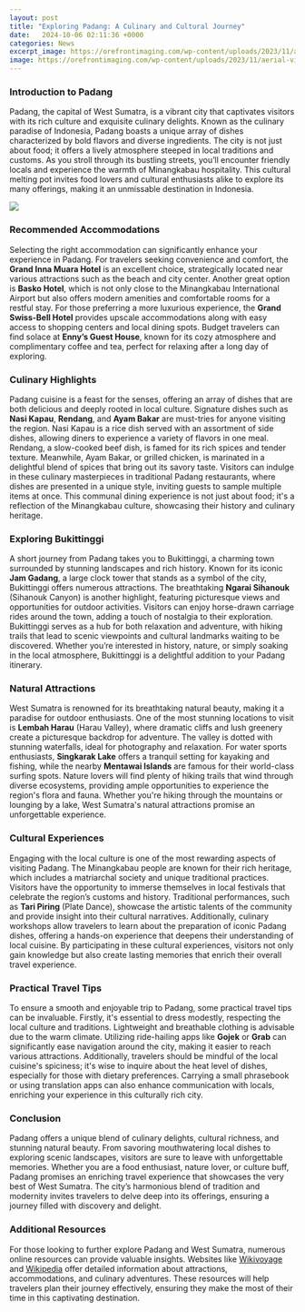 ```yaml
---
layout: post
title: "Exploring Padang: A Culinary and Cultural Journey"
date:   2024-10-06 02:11:36 +0000
categories: News
excerpt_image: https://orefrontimaging.com/wp-content/uploads/2023/11/aerial-view-of-the-great-mosque-of-west-sumatera-the-biggest-mosque-in-west-sumatera.jpg
image: https://orefrontimaging.com/wp-content/uploads/2023/11/aerial-view-of-the-great-mosque-of-west-sumatera-the-biggest-mosque-in-west-sumatera.jpg
---
```


### Introduction to Padang
Padang, the capital of West Sumatra, is a vibrant city that captivates visitors with its rich culture and exquisite culinary delights. Known as the culinary paradise of Indonesia, Padang boasts a unique array of dishes characterized by bold flavors and diverse ingredients. The city is not just about food; it offers a lively atmosphere steeped in local traditions and customs. As you stroll through its bustling streets, you’ll encounter friendly locals and experience the warmth of Minangkabau hospitality. This cultural melting pot invites food lovers and cultural enthusiasts alike to explore its many offerings, making it an unmissable destination in Indonesia.

![](https://orefrontimaging.com/wp-content/uploads/2023/11/aerial-view-of-the-great-mosque-of-west-sumatera-the-biggest-mosque-in-west-sumatera.jpg)
### Recommended Accommodations
Selecting the right accommodation can significantly enhance your experience in Padang. For travelers seeking convenience and comfort, the **Grand Inna Muara Hotel** is an excellent choice, strategically located near various attractions such as the beach and city center. Another great option is **Basko Hotel**, which is not only close to the Minangkabau International Airport but also offers modern amenities and comfortable rooms for a restful stay. For those preferring a more luxurious experience, the **Grand Swiss-Bell Hotel** provides upscale accommodations along with easy access to shopping centers and local dining spots. Budget travelers can find solace at **Enny’s Guest House**, known for its cozy atmosphere and complimentary coffee and tea, perfect for relaxing after a long day of exploring.
### Culinary Highlights
Padang cuisine is a feast for the senses, offering an array of dishes that are both delicious and deeply rooted in local culture. Signature dishes such as **Nasi Kapau**, **Rendang**, and **Ayam Bakar** are must-tries for anyone visiting the region. Nasi Kapau is a rice dish served with an assortment of side dishes, allowing diners to experience a variety of flavors in one meal. Rendang, a slow-cooked beef dish, is famed for its rich spices and tender texture. Meanwhile, Ayam Bakar, or grilled chicken, is marinated in a delightful blend of spices that bring out its savory taste. Visitors can indulge in these culinary masterpieces in traditional Padang restaurants, where dishes are presented in a unique style, inviting guests to sample multiple items at once. This communal dining experience is not just about food; it's a reflection of the Minangkabau culture, showcasing their history and culinary heritage.
### Exploring Bukittinggi
A short journey from Padang takes you to Bukittinggi, a charming town surrounded by stunning landscapes and rich history. Known for its iconic **Jam Gadang**, a large clock tower that stands as a symbol of the city, Bukittinggi offers numerous attractions. The breathtaking **Ngarai Sihanouk** (Sihanouk Canyon) is another highlight, featuring picturesque views and opportunities for outdoor activities. Visitors can enjoy horse-drawn carriage rides around the town, adding a touch of nostalgia to their exploration. Bukittinggi serves as a hub for both relaxation and adventure, with hiking trails that lead to scenic viewpoints and cultural landmarks waiting to be discovered. Whether you’re interested in history, nature, or simply soaking in the local atmosphere, Bukittinggi is a delightful addition to your Padang itinerary.
### Natural Attractions
West Sumatra is renowned for its breathtaking natural beauty, making it a paradise for outdoor enthusiasts. One of the most stunning locations to visit is **Lembah Harau** (Harau Valley), where dramatic cliffs and lush greenery create a picturesque backdrop for adventure. The valley is dotted with stunning waterfalls, ideal for photography and relaxation. For water sports enthusiasts, **Singkarak Lake** offers a tranquil setting for kayaking and fishing, while the nearby **Mentawai Islands** are famous for their world-class surfing spots. Nature lovers will find plenty of hiking trails that wind through diverse ecosystems, providing ample opportunities to experience the region's flora and fauna. Whether you're hiking through the mountains or lounging by a lake, West Sumatra's natural attractions promise an unforgettable experience.
### Cultural Experiences
Engaging with the local culture is one of the most rewarding aspects of visiting Padang. The Minangkabau people are known for their rich heritage, which includes a matriarchal society and unique traditional practices. Visitors have the opportunity to immerse themselves in local festivals that celebrate the region’s customs and history. Traditional performances, such as **Tari Piring** (Plate Dance), showcase the artistic talents of the community and provide insight into their cultural narratives. Additionally, culinary workshops allow travelers to learn about the preparation of iconic Padang dishes, offering a hands-on experience that deepens their understanding of local cuisine. By participating in these cultural experiences, visitors not only gain knowledge but also create lasting memories that enrich their overall travel experience.
### Practical Travel Tips
To ensure a smooth and enjoyable trip to Padang, some practical travel tips can be invaluable. Firstly, it's essential to dress modestly, respecting the local culture and traditions. Lightweight and breathable clothing is advisable due to the warm climate. Utilizing ride-hailing apps like **Gojek** or **Grab** can significantly ease navigation around the city, making it easier to reach various attractions. Additionally, travelers should be mindful of the local cuisine's spiciness; it's wise to inquire about the heat level of dishes, especially for those with dietary preferences. Carrying a small phrasebook or using translation apps can also enhance communication with locals, enriching your experience in this culturally rich city.
### Conclusion
Padang offers a unique blend of culinary delights, cultural richness, and stunning natural beauty. From savoring mouthwatering local dishes to exploring scenic landscapes, visitors are sure to leave with unforgettable memories. Whether you are a food enthusiast, nature lover, or culture buff, Padang promises an enriching travel experience that showcases the very best of West Sumatra. The city’s harmonious blend of tradition and modernity invites travelers to delve deep into its offerings, ensuring a journey filled with discovery and delight.
### Additional Resources
For those looking to further explore Padang and West Sumatra, numerous online resources can provide valuable insights. Websites like [Wikivoyage](https://en.wikivoyage.org/wiki/Padang) and [Wikipedia](https://fr.edu.vn/en/Padang) offer detailed information about attractions, accommodations, and culinary adventures. These resources will help travelers plan their journey effectively, ensuring they make the most of their time in this captivating destination.